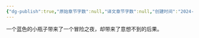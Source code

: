 ```yaml
---
{"dg-publish":true,"原始章节字数":null,"译文章节字数":null,"创建时间":"2024-11-18, 01:21:12","修改时间":"2024-11-18, 01:21:20","作者注":null,"译者注":null,"permalink":"/【未授翻】一系列不断升级的冒险/简介/","dgPassFrontmatter":true}
---
```


一个蓝色的小瓶子带来了一个冒险之夜，却带来了意想不到的后果。